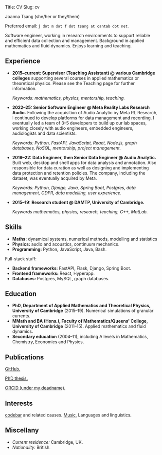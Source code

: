 Title: CV
Slug: cv

Joanna Tsang (she/her or they/them)

Preferred email: `j dot m dot f dot tsang at cantab dot net`.

Software engineer, working in research environments to support reliable
and efficient data collection and management.  Background in applied
mathematics and fluid dynamics. Enjoys learning and teaching.

## Experience

* **2015–current: Supervisor (Teaching Assistant) @ various Cambridge
  colleges** supporting several courses in applied mathematics or
  theoretical physics. Please see the Teaching page for further
  information.

  *Keywords: mathematics, physics, mentorship, teaching.*

* **2022–25: Senior Software Engineer @ Meta Reality Labs Research Audio.**
  Following the acquisition of Audio Analytic by Meta RL Research, I
  continued to develop platforms for data management and recording. I
  eventually led a team of 3&ndash;5 developers to build up our lab
  spaces, working closely with audio engineers, embedded engineers,
  audiologists and data scientists.
  
  *Keywords: Python, FastAPI, JavaScript, React, Node.js, graph
  databases, NoSQL, mentorship, project management.*

* **2019–22: Data Engineer, then Senior Data Engineer @ Audio Analytic.**
  Built web, desktop and shell apps for data analysis and annotation.
  Also responsible for data curation as well as designing and
  implementing data protection and retention policies. The company,
  including the dataset, was eventually acquired by Meta.

  *Keywords: Python, Django, Java, Spring Boot, Postgres, data
  management, GDPR, data modelling, user experience.*

* **2015–19: Research student @ DAMTP, University of Cambridge.**

  *Keywords mathematics, physics, research, teaching, C++, MatLab.*

## Skills

* **Maths:** dynamical systems, numerical methods, modelling and statistics
* **Physics:** audio and acoustics, continuum mechanics.
* **Programming:** Python, JavaScript, Java, Bash.

Full-stack stuff:
* **Backend frameworks:** FastAPI, Flask, Django, Spring Boot.
* **Frontend frameworks:** React, Hyperapp.
* **Databases:** Postgres, MySQL, graph databases.

## Education

* **PhD, Department of Applied Mathematics and Theoretical Physics,
  University of Cambridge** (2015–19). Numerical simulations of granular
  currents.
* **MMath and BA (Hons.), Faculty of Mathematics/Queens' College,
  University of Cambridge** (2011–15). Applied mathematics and fluid dynamics.
* **Secondary education** (2004–11), including A levels in
  Mathematics, Chemistry, Economics and Physics.

## Publications

[GitHub.](https://github.com/jftsang)

[PhD thesis.](https://core.ac.uk/download/pdf/222832504.pdf)

[ORCID (under my deadname).](https://orcid.org/0000-0002-4796-2210)

## Interests

[codebar](https://codebar.io) and related causes. [Music.](music.html)
Languages and linguistics.

## Miscellany

* *Current residence:* Cambridge, UK.
* *Nationality:* British.

[levels]: https://www.levels.fyi/companies/facebook/salaries/software-engineer/levels/e5/locations/united-kingdom
